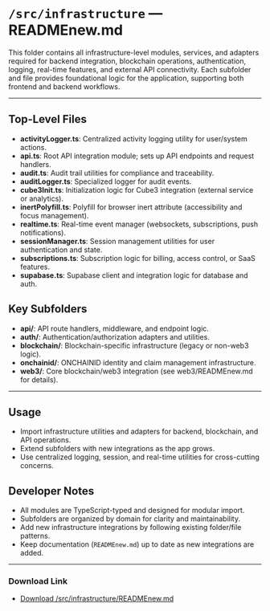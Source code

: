 # `/src/infrastructure` — READMEnew.md

This folder contains all infrastructure-level modules, services, and adapters required for backend integration, blockchain operations, authentication, logging, real-time features, and external API connectivity. Each subfolder and file provides foundational logic for the application, supporting both frontend and backend workflows.

---

## Top-Level Files
- **activityLogger.ts**: Centralized activity logging utility for user/system actions.
- **api.ts**: Root API integration module; sets up API endpoints and request handlers.
- **audit.ts**: Audit trail utilities for compliance and traceability.
- **auditLogger.ts**: Specialized logger for audit events.
- **cube3Init.ts**: Initialization logic for Cube3 integration (external service or analytics).
- **inertPolyfill.ts**: Polyfill for browser inert attribute (accessibility and focus management).
- **realtime.ts**: Real-time event manager (websockets, subscriptions, push notifications).
- **sessionManager.ts**: Session management utilities for user authentication and state.
- **subscriptions.ts**: Subscription logic for billing, access control, or SaaS features.
- **supabase.ts**: Supabase client and integration logic for database and auth.

## Key Subfolders
- **api/**: API route handlers, middleware, and endpoint logic.
- **auth/**: Authentication/authorization adapters and utilities.
- **blockchain/**: Blockchain-specific infrastructure (legacy or non-web3 logic).
- **onchainid/**: ONCHAINID identity and claim management infrastructure.
- **web3/**: Core blockchain/web3 integration (see web3/READMEnew.md for details).

---

## Usage
- Import infrastructure utilities and adapters for backend, blockchain, and API operations.
- Extend subfolders with new integrations as the app grows.
- Use centralized logging, session, and real-time utilities for cross-cutting concerns.

## Developer Notes
- All modules are TypeScript-typed and designed for modular import.
- Subfolders are organized by domain for clarity and maintainability.
- Add new infrastructure integrations by following existing folder/file patterns.
- Keep documentation (`READMEnew.md`) up to date as new integrations are added.

---

### Download Link
- [Download /src/infrastructure/READMEnew.md](sandbox:/Users/neilbatchelor/Cursor/1/src/infrastructure/READMEnew.md)
